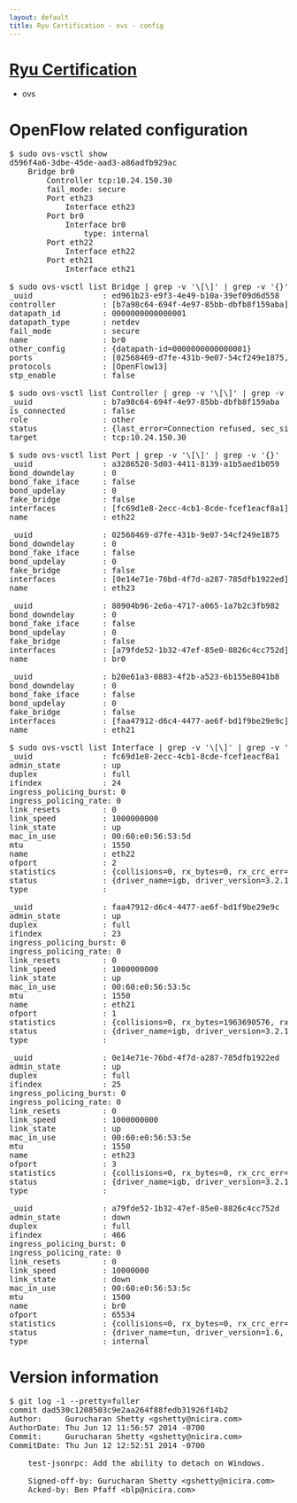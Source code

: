 ```yaml
---
layout: default
title: Ryu Certification - ovs - config
---
```

# [Ryu Certification](http://osrg.github.io/ryu/certification.html)
* ovs 

# OpenFlow related configuration
<pre>
$ sudo ovs-vsctl show
d596f4a6-3dbe-45de-aad3-a86adfb929ac
    Bridge br0
        Controller tcp:10.24.150.30
        fail_mode: secure
        Port eth23
            Interface eth23
        Port br0
            Interface br0
                type: internal
        Port eth22
            Interface eth22
        Port eth21
            Interface eth21

$ sudo ovs-vsctl list Bridge | grep -v '\[\]' | grep -v '{}'
_uuid               : ed961b23-e9f3-4e49-b10a-39ef09d6d558
controller          : [b7a98c64-694f-4e97-85bb-dbfb8f159aba]
datapath_id         : 0000000000000001
datapath_type       : netdev
fail_mode           : secure
name                : br0
other_config        : {datapath-id=0000000000000001}
ports               : [02568469-d7fe-431b-9e07-54cf249e1875, 80904b96-2e6a-4717-a065-1a7b2c3fb982, a3286520-5d03-4411-8139-a1b5aed1b059, b20e61a3-0883-4f2b-a523-6b155e8041b8]
protocols           : [OpenFlow13]
stp_enable          : false

$ sudo ovs-vsctl list Controller | grep -v '\[\]' | grep -v '{}'
_uuid               : b7a98c64-694f-4e97-85bb-dbfb8f159aba
is_connected        : false
role                : other
status              : {last_error=Connection refused, sec_since_connect=972, sec_since_disconnect=6, state=BACKOFF}
target              : tcp:10.24.150.30

$ sudo ovs-vsctl list Port | grep -v '\[\]' | grep -v '{}'
_uuid               : a3286520-5d03-4411-8139-a1b5aed1b059
bond_downdelay      : 0
bond_fake_iface     : false
bond_updelay        : 0
fake_bridge         : false
interfaces          : [fc69d1e8-2ecc-4cb1-8cde-fcef1eacf8a1]
name                : eth22

_uuid               : 02568469-d7fe-431b-9e07-54cf249e1875
bond_downdelay      : 0
bond_fake_iface     : false
bond_updelay        : 0
fake_bridge         : false
interfaces          : [0e14e71e-76bd-4f7d-a287-785dfb1922ed]
name                : eth23

_uuid               : 80904b96-2e6a-4717-a065-1a7b2c3fb982
bond_downdelay      : 0
bond_fake_iface     : false
bond_updelay        : 0
fake_bridge         : false
interfaces          : [a79fde52-1b32-47ef-85e0-8826c4cc752d]
name                : br0

_uuid               : b20e61a3-0883-4f2b-a523-6b155e8041b8
bond_downdelay      : 0
bond_fake_iface     : false
bond_updelay        : 0
fake_bridge         : false
interfaces          : [faa47912-d6c4-4477-ae6f-bd1f9be29e9c]
name                : eth21

$ sudo ovs-vsctl list Interface | grep -v '\[\]' | grep -v '{}'
_uuid               : fc69d1e8-2ecc-4cb1-8cde-fcef1eacf8a1
admin_state         : up
duplex              : full
ifindex             : 24
ingress_policing_burst: 0
ingress_policing_rate: 0
link_resets         : 0
link_speed          : 1000000000
link_state          : up
mac_in_use          : 00:60:e0:56:53:5d
mtu                 : 1550
name                : eth22
ofport              : 2
statistics          : {collisions=0, rx_bytes=0, rx_crc_err=0, rx_dropped=0, rx_errors=0, rx_frame_err=0, rx_over_err=0, rx_packets=0, tx_bytes=1985864732, tx_dropped=0, tx_errors=0, tx_packets=12804604}
status              : {driver_name=igb, driver_version=3.2.10-k, firmware_version=2.10-9}
type                : 

_uuid               : faa47912-d6c4-4477-ae6f-bd1f9be29e9c
admin_state         : up
duplex              : full
ifindex             : 23
ingress_policing_burst: 0
ingress_policing_rate: 0
link_resets         : 0
link_speed          : 1000000000
link_state          : up
mac_in_use          : 00:60:e0:56:53:5c
mtu                 : 1550
name                : eth21
ofport              : 1
statistics          : {collisions=0, rx_bytes=1963690576, rx_crc_err=0, rx_dropped=0, rx_errors=0, rx_frame_err=0, rx_over_err=0, rx_packets=27152958, tx_bytes=0, tx_dropped=0, tx_errors=0, tx_packets=0}
status              : {driver_name=igb, driver_version=3.2.10-k, firmware_version=2.10-9}
type                : 

_uuid               : 0e14e71e-76bd-4f7d-a287-785dfb1922ed
admin_state         : up
duplex              : full
ifindex             : 25
ingress_policing_burst: 0
ingress_policing_rate: 0
link_resets         : 0
link_speed          : 1000000000
link_state          : up
mac_in_use          : 00:60:e0:56:53:5e
mtu                 : 1550
name                : eth23
ofport              : 3
statistics          : {collisions=0, rx_bytes=0, rx_crc_err=0, rx_dropped=0, rx_errors=0, rx_frame_err=0, rx_over_err=0, rx_packets=0, tx_bytes=2560204408, tx_dropped=0, tx_errors=0, tx_packets=7433426}
status              : {driver_name=igb, driver_version=3.2.10-k, firmware_version=2.10-9}
type                : 

_uuid               : a79fde52-1b32-47ef-85e0-8826c4cc752d
admin_state         : down
duplex              : full
ifindex             : 466
ingress_policing_burst: 0
ingress_policing_rate: 0
link_resets         : 0
link_speed          : 10000000
link_state          : down
mac_in_use          : 00:60:e0:56:53:5c
mtu                 : 1500
name                : br0
ofport              : 65534
statistics          : {collisions=0, rx_bytes=0, rx_crc_err=0, rx_dropped=0, rx_errors=0, rx_frame_err=0, rx_over_err=0, rx_packets=0, tx_bytes=0, tx_dropped=0, tx_errors=0, tx_packets=0}
status              : {driver_name=tun, driver_version=1.6, firmware_version=N/A}
type                : internal
</pre>

# Version information
<pre>
$ git log -1 --pretty=fuller
commit dad530c1208503c9e2aa264f88fedb31926f14b2
Author:     Gurucharan Shetty &lt;gshetty@nicira.com&gt;
AuthorDate: Thu Jun 12 11:56:57 2014 -0700
Commit:     Gurucharan Shetty &lt;gshetty@nicira.com&gt;
CommitDate: Thu Jun 12 12:52:51 2014 -0700

    test-jsonrpc: Add the ability to detach on Windows.
    
    Signed-off-by: Gurucharan Shetty &lt;gshetty@nicira.com&gt;
    Acked-by: Ben Pfaff &lt;blp@nicira.com&gt;
</pre>
